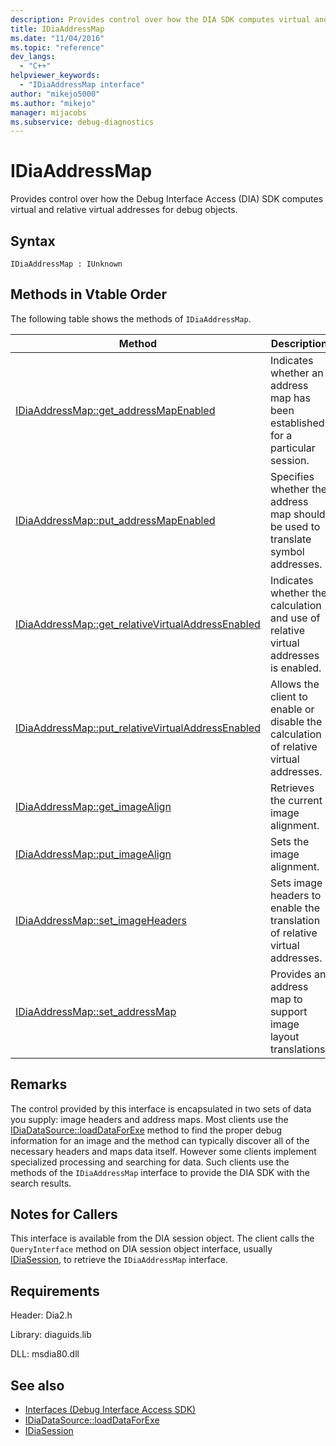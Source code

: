 ```yaml
---
description: Provides control over how the DIA SDK computes virtual and relative virtual addresses for debug objects.
title: IDiaAddressMap
ms.date: "11/04/2016"
ms.topic: "reference"
dev_langs:
  - "C++"
helpviewer_keywords:
  - "IDiaAddressMap interface"
author: "mikejo5000"
ms.author: "mikejo"
manager: mijacobs
ms.subservice: debug-diagnostics
---
```


# IDiaAddressMap

Provides control over how the Debug Interface Access (DIA) SDK computes virtual and relative virtual addresses for debug objects.

## Syntax

`IDiaAddressMap : IUnknown`

## Methods in Vtable Order

The following table shows the methods of `IDiaAddressMap`.

|Method|Description|
|------------|-----------------|
|[IDiaAddressMap::get_addressMapEnabled](../../debugger/debug-interface-access/idiaaddressmap-get-addressmapenabled.md)|Indicates whether an address map has been established for a particular session.|
|[IDiaAddressMap::put_addressMapEnabled](../../debugger/debug-interface-access/idiaaddressmap-put-addressmapenabled.md)|Specifies whether the address map should be used to translate symbol addresses.|
|[IDiaAddressMap::get_relativeVirtualAddressEnabled](../../debugger/debug-interface-access/idiaaddressmap-get-relativevirtualaddressenabled.md)|Indicates whether the calculation and use of relative virtual addresses is enabled.|
|[IDiaAddressMap::put_relativeVirtualAddressEnabled](../../debugger/debug-interface-access/idiaaddressmap-put-relativevirtualaddressenabled.md)|Allows the client to enable or disable the calculation of relative virtual addresses.|
|[IDiaAddressMap::get_imageAlign](../../debugger/debug-interface-access/idiaaddressmap-get-imagealign.md)|Retrieves the current image alignment.|
|[IDiaAddressMap::put_imageAlign](../../debugger/debug-interface-access/idiaaddressmap-put-imagealign.md)|Sets the image alignment.|
|[IDiaAddressMap::set_imageHeaders](../../debugger/debug-interface-access/idiaaddressmap-set-imageheaders.md)|Sets image headers to enable the translation of relative virtual addresses.|
|[IDiaAddressMap::set_addressMap](../../debugger/debug-interface-access/idiaaddressmap-set-addressmap.md)|Provides an address map to support image layout translations.|

## Remarks

The control provided by this interface is encapsulated in two sets of data you supply: image headers and address maps. Most clients use the [IDiaDataSource::loadDataForExe](../../debugger/debug-interface-access/idiadatasource-loaddataforexe.md) method to find the proper debug information for an image and the method can typically discover all of the necessary headers and maps data itself. However some clients implement specialized processing and searching for data. Such clients use the methods of the `IDiaAddressMap` interface to provide the DIA SDK with the search results.

## Notes for Callers

This interface is available from the DIA session object. The client calls the `QueryInterface` method on DIA session object interface, usually [IDiaSession](../../debugger/debug-interface-access/idiasession.md), to retrieve the `IDiaAddressMap` interface.

## Requirements

Header: Dia2.h

Library: diaguids.lib

DLL: msdia80.dll

## See also

- [Interfaces (Debug Interface Access SDK)](../../debugger/debug-interface-access/interfaces-debug-interface-access-sdk.md)
- [IDiaDataSource::loadDataForExe](../../debugger/debug-interface-access/idiadatasource-loaddataforexe.md)
- [IDiaSession](../../debugger/debug-interface-access/idiasession.md)
